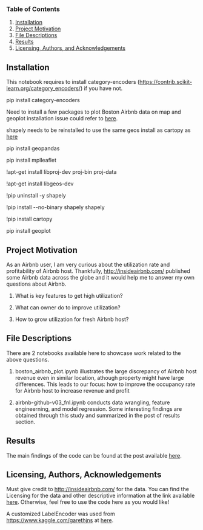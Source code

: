 ### Table of Contents

1. [Installation](#installation)
2. [Project Motivation](#motivation)
3. [File Descriptions](#files)
4. [Results](#results)
5. [Licensing, Authors, and Acknowledgements](#licensing)

## Installation <a name="installation"></a>

This notebook requires to install category-encoders (https://contrib.scikit-learn.org/category_encoders/) if you have not.

pip install category-encoders

Need to install a few packages to plot Boston Airbnb data on map and geoplot installation issue could refer to [here](https://github.com/googlecolab/colabtools/issues/85).

shapely needs to be reinstalled to use the same geos install as cartopy as [here](https://github.com/SciTools/cartopy/issues/871)

pip install geopandas

pip install mplleaflet

!apt-get install libproj-dev proj-bin proj-data

!apt-get install libgeos-dev

!pip uninstall -y shapely

!pip install --no-binary shapely shapely

!pip install cartopy

pip install geoplot

## Project Motivation<a name="motivation"></a>

As an Airbnb user, I am very curious about the utilization rate and profitability of Airbnb host. Thankfully, http://insideairbnb.com/ published some Airbnb data across the globe and it would help me to answer my own questions about Airbnb.

1.  What is key features to get high utilization?
 
 2. What can owner do to improve utilization?
 
 3. How to grow utilization for fresh Airbnb host?

## File Descriptions <a name="files"></a>

There are 2 notebooks available here to showcase work related to the above questions.

1. boston_airbnb_plot.ipynb illustrates the large discrepancy of Airbnb host revenue even in similar location, athough property might have large differences. This leads to our focus: how to improve the occupancy rate for Airbnb host to increase revenue and profit 

2. airbnb-github-v03_fnl.ipynb conducts data wrangling, feature engineerning, and model regression. Some interesting findings are obtained through this study and summarized in the post of results section.

## Results<a name="results"></a>

The main findings of the code can be found at the post available [here](https://bmen689.medium.com/how-to-maximize-utilization-of-your-airbnb-e17850344854).

## Licensing, Authors, Acknowledgements<a name="licensing"></a>

Must give credit to http://insideairbnb.com/ for the data.  You can find the Licensing for the data and other descriptive information at the link available [here](http://insideairbnb.com/about.html#disclaimers).  Otherwise, feel free to use the code here as you would like! 

A customized LabelEncoder was used from https://www.kaggle.com/garethjns at [here](https://www.kaggle.com/garethjns/titanicsexism-fairness-in-ml).

